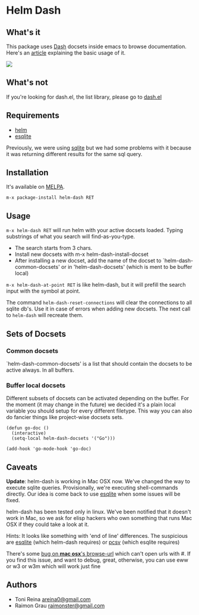 # Helm Dash

## What's it

This package uses [Dash](http://www.kapeli.com/dash) docsets inside
emacs to browse documentation. Here's an
[article](http://puntoblogspot.blogspot.com.es/2014/01/ann-helm-dash-documentation-browser-for.html)
explaining the basic usage of it.

![](https://raw.github.com/areina/helm-dash/master/misc/helm-dash.gif)

## What's not

If you're looking for dash.el, the list library, please go to
[dash.el](http://www.github.com/magnars/dash.el)


## Requirements

- [helm](https://github.com/emacs-helm/helm)
- [esqlite](https://github.com/mhayashi1120/Emacs-esqlite)

Previously, we were using [sqlite](https://github.com/cnngimenez/sqlite.el)
but we had some problems with it because it was returning different
results for the same sql query.

## Installation

It's available on [MELPA](http://melpa.milkbox.net).

`m-x package-install helm-dash RET`

## Usage

`m-x helm-dash RET` will run helm with your active docsets
loaded. Typing substrings of what you search will find-as-you-type.

- The search starts from 3 chars.
- Install new docsets with m-x helm-dash-install-docset
- After installing a new docset, add the name of the docset to
  `helm-dash-common-docsets' or in 'helm-dash-docsets' (which is ment
  to be buffer local)

`m-x helm-dash-at-point RET` is like helm-dash, but it will prefill
the search input with the symbol at point.

The command `helm-dash-reset-connections` will clear the connections
to all sqlite db's. Use it in case of errors when adding new docsets.
The next call to `helm-dash` will recreate them.

## Sets of Docsets

### Common docsets

`helm-dash-common-docsets' is a list that should contain the docsets
to be active always. In all buffers.

### Buffer local docsets

Different subsets of docsets can be activated depending on the
buffer. For the moment (it may change in the future) we decided it's a
plain local variable you should setup for every different
filetype. This way you can also do fancier things like project-wise
docsets sets.

``` elisp
(defun go-doc ()
  (interactive)
  (setq-local helm-dash-docsets '("Go")))

(add-hook 'go-mode-hook 'go-doc)
```

## Caveats

**Update**: helm-dash is working in Mac OSX now. We've changed the way to execute
sqlite queries. Provisionally, we're executing shell-commands directly. Our
idea is come back to use [esqlite](http://www.github.com/mhayashi1120/Emacs-esqlite)
when some issues will be fixed.

helm-dash has been tested only in linux.  We've been notified that it
doesn't work in Mac, so we ask for elisp hackers who own something
that runs Mac OSX if they could take a look at it.

Hints: It looks like something with 'end of line' differences. The
suspicious are
[esqlite](http://www.github.com/mhayashi1120/Emacs-esqlite) (which
helm-dash requires) or
[pcsv](http://www.github.com/mhayashi1120/Emacs-pcsv) (which esqlite
requires)

There's some [bug on **mac osx**'s browse-url](https://github.com/areina/helm-dash/issues/36) which can't open urls with #. If you
find this issue, and want to debug, great, otherwise, you can use eww
or w3 or w3m which will work just fine

## Authors

- Toni Reina <areina0@gmail.com>
- Raimon Grau <raimonster@gmail.com>
